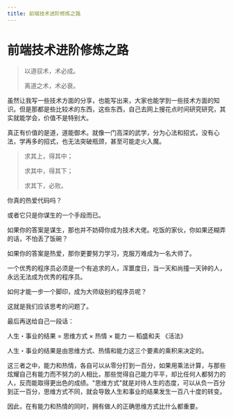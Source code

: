 ```yaml
---
title: 前端技术进阶修炼之路
---
```


# 前端技术进阶修炼之路

> 以道驭术，术必成。
>
> 离道之术，术必衰。

虽然让我写一些技术方面的分享，也能写出来，大家也能学到一些技术方面的知识。但是那都是些比较术的东西，这些东西，自己去网上搜花点时间研究研究，其实就能学会，价值不是特别大。

真正有价值的是道，道能御术。就像一门高深的武学，分为心法和招式，没有心法，学再多的招式，也无法突破瓶颈，甚至可能走火入魔。

> 求其上，得其中；
>
> 求其中，得其下；
>
> 求其下，必败。

你真的热爱代码吗？

或者它只是你谋生的一个手段而已。

如果你的答案是谋生，那也并不妨碍你成为技术大佬。吃饭的家伙，你如果还糊弄的话，不怕丢了饭碗？

如果你的答案是热爱，那你更要努力学习，克服万难成为一名大师了。

一个优秀的程序员必须是一个有追求的人，浑噩度日，当一天和尚撞一天钟的人，永远无法成为优秀的程序员。

如何才能一步一个脚印，成为大师级别的程序员呢？

这就是我们应该思考的问题了。

最后再送给自己一段话：

人生・事业的结果 = 思维方式 × 热情 × 能力  — 稻盛和夫 《活法》

人生・事业的结果是由思维方式、热情和能力这三个要素的乘积来决定的。

这三者之中，能力和热情，各自可以从零分打到一百分，如果用乘法计算，与那些炫耀自己有能力而不努力的人相比，那些觉得自己能力平平，却比任何人都努力的人，反而能取得更出色的成绩。"思维方式"就是对待人生的态度，可以从负一百分到正一百分，思维方式不同，就会导致人生和事业的结果发生一百八十度的转变。

因此，在有能力和热情的同时，拥有做人的正确思维方式比什么都重要。
